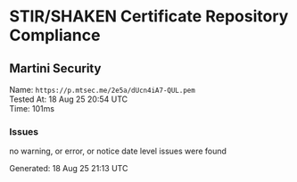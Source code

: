 # STIR/SHAKEN Certificate Repository Compliance

## Martini Security

Name: `https://p.mtsec.me/2e5a/dUcn4iA7-QUL.pem`\
Tested At: 18 Aug 25 20:54 UTC\
Time: 101ms

### Issues

no warning, or error, or notice date level issues were found

Generated: 18 Aug 25 21:13 UTC